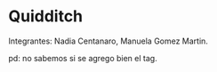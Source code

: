 # Quidditch
Integrantes: Nadia Centanaro, Manuela Gomez Martin.

pd: no sabemos si se agrego bien el tag.
